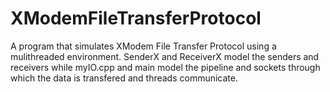 # XModemFileTransferProtocol
A program that simulates XModem File Transfer Protocol using a mulithreaded environment. 
SenderX and ReceiverX model the senders and receivers while myIO.cpp and main model the pipeline
and sockets through which the data is transfered and threads communicate. 
